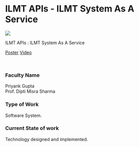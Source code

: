 # ILMT APIs - ILMT System As A Service

![](35.%20ILMT%20APIs%20-%20ILMT%20System%20As%20A%20Service.png)

ILMT APIs : ILMT System As A Service

[Poster](35.%20ILMT%20APIs%20-%20ILMT%20System%20As%20A%20Service.pdf)
[Video](https://rndshowcase.iiit.ac.in/tto/TTO_website_data/Videos/152.mp4)

<br>


### Faculty Name

Priyank Gupta<br>
Prof. Dipti Misra Sharma


### Type of Work

Software System.


### Current State of work

Technology designed and implemented.
